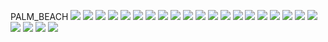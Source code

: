 PALM_BEACH
![](../School_plots/PALM_BEACH/ALEXANDER_.png)
![](../School_plots/PALM_BEACH/ATLANTIC.png)
![](../School_plots/PALM_BEACH/BOCA_RATON.png)
![](../School_plots/PALM_BEACH/BOYNTON_BE.png)
![](../School_plots/PALM_BEACH/FOREST_HIL.png)
![](../School_plots/PALM_BEACH/GLADES_CEN.png)
![](../School_plots/PALM_BEACH/GSTAROF_TH.png)
![](../School_plots/PALM_BEACH/JOHN_I_LEO.png)
![](../School_plots/PALM_BEACH/JUPITER.png)
![](../School_plots/PALM_BEACH/LAKE_WORTH.png)
![](../School_plots/PALM_BEACH/MAVERICKS_.png)
![](../School_plots/PALM_BEACH/OLYMPIC_HE.png)
![](../School_plots/PALM_BEACH/PAHOKEE_SE.png)
![](../School_plots/PALM_BEACH/PALM_BEACH.png)
![](../School_plots/PALM_BEACH/PARK_VISTA.png)
![](../School_plots/PALM_BEACH/ROYAL_PALM.png)
![](../School_plots/PALM_BEACH/SANTALUCES.png)
![](../School_plots/PALM_BEACH/SEMINOLE_R.png)
![](../School_plots/PALM_BEACH/SOMERSET_A.png)
![](../School_plots/PALM_BEACH/SOUTH_TECH.png)
![](../School_plots/PALM_BEACH/SPANISH_RI.png)
![](../School_plots/PALM_BEACH/WELLINGTON.png)
![](../School_plots/PALM_BEACH/WEST_BOCA_.png)
![](../School_plots/PALM_BEACH/WILLIAM_T_.png)
